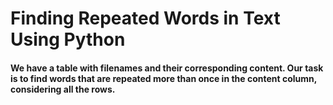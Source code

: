 # Finding Repeated Words in Text Using Python
#### We have a table with filenames and their corresponding content. Our task is to find words that are repeated more than once in the content column, considering all the rows.
